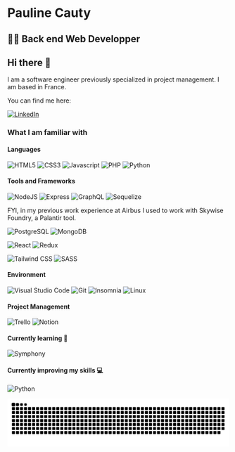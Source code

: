 # Pauline Cauty

## 👩‍💻 Back end Web Developper

## Hi there 👋

I am a software engineer previously specialized in project management. I am based in France.  

You can find me here:

[![LinkedIn](https://img.shields.io/badge/-LinkedIn-black.svg?style=for-the-badge&logo=linkedin&colorB=555)](https://www.linkedin.com/in/pauline-cauty/)

### What I am familiar with

#### Languages

![HTML5](https://camo.githubusercontent.com/49fbb99f92674cc6825349b154b65aaf4064aec465d61e8e1f9fb99da3d922a1/68747470733a2f2f696d672e736869656c64732e696f2f62616467652f68746d6c352d2532334533344632362e7376673f7374796c653d666f722d7468652d6261646765266c6f676f3d68746d6c35266c6f676f436f6c6f723d7768697465)
![CSS3](https://camo.githubusercontent.com/e6b67b27998fca3bccf4c0ee479fc8f9de09d91f389cccfbe6cb1e29c10cfbd7/68747470733a2f2f696d672e736869656c64732e696f2f62616467652f637373332d2532333135373242362e7376673f7374796c653d666f722d7468652d6261646765266c6f676f3d63737333266c6f676f436f6c6f723d7768697465)
![Javascript](https://camo.githubusercontent.com/aeddc848275a1ffce386dc81c04541654ca07b2c43bbb8ad251085c962672aea/68747470733a2f2f696d672e736869656c64732e696f2f62616467652f6a6176617363726970742d2532333332333333302e7376673f7374796c653d666f722d7468652d6261646765266c6f676f3d6a617661736372697074266c6f676f436f6c6f723d253233463744463145)
![PHP](https://camo.githubusercontent.com/c63b324744c4a459bb4dd6ae594968d5d6bc1cbeb7540118e52f544b2d2c0fcb/68747470733a2f2f696d672e736869656c64732e696f2f62616467652f7068702d253233373946462e7376673f7374796c653d666f722d7468652d6261646765266c6f676f3d706870266c6f676f436f6c6f723d7768697465)
![Python](https://camo.githubusercontent.com/a1b2dac5667822ee0d98ae6d799da61987fd1658dfeb4d2ca6e3c99b1535ebd8/68747470733a2f2f696d672e736869656c64732e696f2f62616467652f707974686f6e2d3336373041303f7374796c653d666f722d7468652d6261646765266c6f676f3d707974686f6e266c6f676f436f6c6f723d666664643534)

#### Tools and Frameworks

![NodeJS](https://camo.githubusercontent.com/0ec502bf2b38292c5165306be285de999f3863d1c87032b478108caeb03c021c/68747470733a2f2f696d672e736869656c64732e696f2f62616467652f6e6f64655f6a732d2532333333393933332e7376673f7374796c653d666f722d7468652d6261646765266c6f676f3d6e6f64652e6a73266c6f676f436f6c6f723d7768697465)
![Express](https://camo.githubusercontent.com/8905df2308da0e37a4fde9aa05e6f62442b9f98256112360a5ebf19cfd0c0319/68747470733a2f2f696d672e736869656c64732e696f2f62616467652f657870726573732d253233464646462e7376673f7374796c653d666f722d7468652d6261646765266c6f676f3d65787072657373266c6f676f436f6c6f723d626c61636b)
![GraphQL](https://img.shields.io/badge/GraphQL-E10098.svg?style=for-the-badge&logo=GraphQL&logoColor=white)
![Sequelize](https://camo.githubusercontent.com/f4da66093de9b6bb398ed87b74c42269564b4302d32f7a8496f1d3bac9d55a3e/68747470733a2f2f696d672e736869656c64732e696f2f62616467652f73657175656c697a652d6379616e2e7376673f7374796c653d666f722d7468652d6261646765266c6f676f3d73657175656c697a65266c6f676f436f6c6f723d626c7565)
<p>FYI, in my previous work experience at Airbus I used to work with Skywise Foundry, a Palantir tool.</p>

![PostgreSQL](https://camo.githubusercontent.com/29e7fc6c62f61f432d3852fbfa4190ff07f397ca3bde27a8196bcd5beae3ff77/68747470733a2f2f696d672e736869656c64732e696f2f62616467652f706f7374677265732d2532333331363139322e7376673f7374796c653d666f722d7468652d6261646765266c6f676f3d706f737467726573716c266c6f676f436f6c6f723d7768697465)
![MongoDB](https://img.shields.io/badge/MongoDB-4EA94B?style=for-the-badge&logo=mongodb&logoColor=white)

![React](https://img.shields.io/badge/React-20232A?style=for-the-badge&logo=react&logoColor=61DAFB)
![Redux](https://img.shields.io/badge/Redux-593D88?style=for-the-badge&logo=redux&logoColor=white)

![Tailwind CSS](https://img.shields.io/badge/Tailwind_CSS-38B2AC?style=for-the-badge&logo=tailwind-css&logoColor=white)
![SASS](https://img.shields.io/badge/Sass-CC6699?style=for-the-badge&logo=sass&logoColor=white)


#### Environment

![Visual Studio Code](https://camo.githubusercontent.com/7a844a20c9d48313f688d71befdba9982dc05b3c6059a8c4d62a82e8e9a05b46/68747470733a2f2f696d672e736869656c64732e696f2f62616467652f76697375616c5f73747564696f5f636f64652d2532333030374143432e7376673f7374796c653d666f722d7468652d6261646765266c6f676f3d76697375616c2d73747564696f2d636f6465266c6f676f436f6c6f723d7768697465)
![Git](https://camo.githubusercontent.com/6b4162cd8a77e1c440305ee02d62f27f89fd8e29a811f6da8552ead852485c7c/68747470733a2f2f696d672e736869656c64732e696f2f62616467652f6769742d2532334630353033322e7376673f7374796c653d666f722d7468652d6261646765266c6f676f3d676974266c6f676f436f6c6f723d7768697465)
![Insomnia](https://camo.githubusercontent.com/04277fb6891f4b6cd91b927a36c09cce8f962070ba7c9f4d9dec335d6c43b19b/68747470733a2f2f696d672e736869656c64732e696f2f62616467652f696e736f6d69612d2532333430303042462e7376673f7374796c653d666f722d7468652d6261646765266c6f676f3d696e736f6d6e6961266c6f676f436f6c6f723d7768697465)
![Linux](https://camo.githubusercontent.com/06d05548dc534867640e1b0a0b5af7b4c3ec54edac521c794c631f5594c23c4a/68747470733a2f2f696d672e736869656c64732e696f2f62616467652f6c696e75782d626c61636b2e7376673f7374796c653d666f722d7468652d6261646765266c6f676f3d6c696e7578266c6f676f436f6c6f723d7768697465)

#### Project Management

![Trello](https://camo.githubusercontent.com/64308a2c30c00c4b07acb4fa92ea879bd54fc11eed3368c11fc0bb55dc4e3bd8/68747470733a2f2f696d672e736869656c64732e696f2f62616467652f7472656c6c6f2d2532333030353243432e7376673f7374796c653d666f722d7468652d6261646765266c6f676f3d7472656c6c6f266c6f676f436f6c6f723d7768697465)
![Notion](https://camo.githubusercontent.com/c873c021be6e69f1ec54a965a7e3346dff063c83824022b1753ba8b071b53132/68747470733a2f2f696d672e736869656c64732e696f2f62616467652f6e6f74696f6e2d626c61636b2e7376673f7374796c653d666f722d7468652d6261646765266c6f676f3d6e6f74696f6e266c6f676f436f6c6f723d7768697465)

#### Currently learning 📓

![Symphony](https://camo.githubusercontent.com/a78675285bb684dc03015ca4ce5f90cd3af19f79e4d63c99aa8e007dcccc73ba/68747470733a2f2f696d672e736869656c64732e696f2f62616467652f73796d666f6e792d77686974652e7376673f7374796c653d666f722d7468652d6261646765266c6f676f3d73796d666f6e79266c6f676f436f6c6f723d626c61636b)

#### Currently improving my skills 💻
![Python](https://camo.githubusercontent.com/a1b2dac5667822ee0d98ae6d799da61987fd1658dfeb4d2ca6e3c99b1535ebd8/68747470733a2f2f696d672e736869656c64732e696f2f62616467652f707974686f6e2d3336373041303f7374796c653d666f722d7468652d6261646765266c6f676f3d707974686f6e266c6f676f436f6c6f723d666664643534)

![snakeGif](https://raw.githubusercontent.com/Platane/snk/output/github-contribution-grid-snake.svg)

